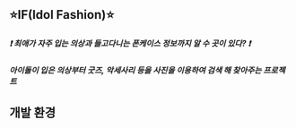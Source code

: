## ⭐️IF(Idol Fashion)⭐️
##### ❗️ 최애가 자주 입는 의상과 들고다니는 폰케이스 정보까지 알 수  곳이 있다? ❗️ 
##### 아이돌이 입은 의상부터 굿즈, 악세사리 등을 사진을 이용하여 검색 해 찾아주는 프로젝트

## 개발 환경
